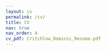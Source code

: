 ```yaml
---
layout: cv
permalink: /cv/
title: CV
nav: true
nav_order: 4
cv_pdf: Critchlow_Dominic_Resume.pdf
---
```

